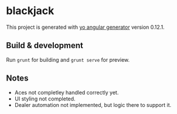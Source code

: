 # blackjack

This project is generated with [yo angular generator](https://github.com/yeoman/generator-angular)
version 0.12.1.

## Build & development

Run `grunt` for building and `grunt serve` for preview.

## Notes

- Aces not completley handled correctly yet.
- UI styling not completed.
- Dealer automation not implemented, but logic there to support it.
